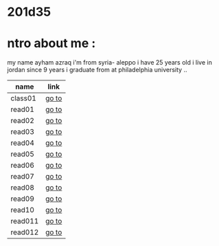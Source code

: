 # 201d35
# ntro about me :

my name ayham azraq i'm from syria- aleppo i have 25 years old i live in jordan since 9 years i graduate from at philadelphia university ..    

| name |link |
| ----------- | ----------- |
| class01 | [go to](class-01.md) |
| read01 | [go to](read01.md) |
| read02 | [go to](read02.md) |
| read03 | [go to](read03.md) |
| read04 | [go to](read04.md) |
| read05 | [go to](read05.md) |
| read06 | [go to](read06.md) |
| read07 | [go to](read07.md) |
| read08 | [go to](read08.md) |
| read09 | [go to](read09.md) |
| read10 | [go to](read10.md) |
| read011 | [go to](read011.md) |
| read012 | [go to](read012.md) |
